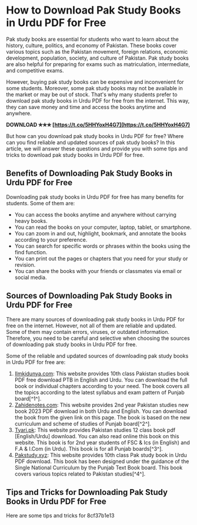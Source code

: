 # How to Download Pak Study Books in Urdu PDF for Free
 
Pak study books are essential for students who want to learn about the history, culture, politics, and economy of Pakistan. These books cover various topics such as the Pakistan movement, foreign relations, economic development, population, society, and culture of Pakistan. Pak study books are also helpful for preparing for exams such as matriculation, intermediate, and competitive exams.
 
However, buying pak study books can be expensive and inconvenient for some students. Moreover, some pak study books may not be available in the market or may be out of stock. That's why many students prefer to download pak study books in Urdu PDF for free from the internet. This way, they can save money and time and access the books anytime and anywhere.
 
**DOWNLOAD ✯✯✯ [https://t.co/5HHYoxH4G7](https://t.co/5HHYoxH4G7)**


 
But how can you download pak study books in Urdu PDF for free? Where can you find reliable and updated sources of pak study books? In this article, we will answer these questions and provide you with some tips and tricks to download pak study books in Urdu PDF for free.
  
## Benefits of Downloading Pak Study Books in Urdu PDF for Free
 
Downloading pak study books in Urdu PDF for free has many benefits for students. Some of them are:
 
- You can access the books anytime and anywhere without carrying heavy books.
- You can read the books on your computer, laptop, tablet, or smartphone.
- You can zoom in and out, highlight, bookmark, and annotate the books according to your preference.
- You can search for specific words or phrases within the books using the find function.
- You can print out the pages or chapters that you need for your study or revision.
- You can share the books with your friends or classmates via email or social media.

## Sources of Downloading Pak Study Books in Urdu PDF for Free
 
There are many sources of downloading pak study books in Urdu PDF for free on the internet. However, not all of them are reliable and updated. Some of them may contain errors, viruses, or outdated information. Therefore, you need to be careful and selective when choosing the sources of downloading pak study books in Urdu PDF for free.
 
Some of the reliable and updated sources of downloading pak study books in Urdu PDF for free are:

1. [Ilmkidunya.com](https://www.ilmkidunya.com/10th-class/books/pak_studies-punjab-board): This website provides 10th class Pakistan studies book PDF free download PTB in English and Urdu. You can download the full book or individual chapters according to your need. The book covers all the topics according to the latest syllabus and exam pattern of Punjab board[^1^].
2. [Zahidenotes.com](https://www.zahidenotes.com/2019/07/2nd-year-pak-study-textbook-pdf-download.html): This website provides 2nd year Pakistan studies new book 2023 PDF download in both Urdu and English. You can download the book from the given link on this page. The book is based on the new curriculum and scheme of studies of Punjab board[^2^].
3. [Tyari.pk](https://tyari.pk/book/12th-class-pakistan-studies-pdf/): This website provides Pakistan studies 12 class book pdf [English/Urdu] download. You can also read online this book on this website. This book is for 2nd year students of FSC & Ics (in English) and F.A & I.Com (in Urdu). This book is for all Punjab boards[^3^].
4. [Pakstudy.xyz](https://pakstudy.xyz/download/10th-class-pak-study-book-in-urdu-pdf): This website provides 10th class Pak study book in Urdu PDF download. This book has been designed under the guidance of the Single National Curriculum by the Punjab Text Book board. This book covers various topics related to Pakistan studies[^4^].

## Tips and Tricks for Downloading Pak Study Books in Urdu PDF for Free
 
Here are some tips and tricks for
 8cf37b1e13
 
